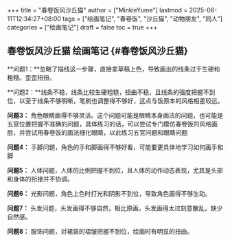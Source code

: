 +++
title = "春卷饭风沙丘猫"
author = ["MinkieYume"]
lastmod = 2025-06-11T12:34:27+08:00
tags = ["绘画笔记", "春卷饭", "沙丘猫", "动物朋友", "同人"]
categories = ["绘画笔记"]
draft = false
toc = true
+++

## 春卷饭风沙丘猫 <span class="tag"><span class="____">绘画笔记</span></span> {#春卷饭风沙丘猫}

\*\*问题1：\*\*忽略了描线这一步骤，直接拿草稿上色，导致画出的线条过于生硬和粗糙。歪歪扭扭。

\*\*问题2：\*\*线条不稳，线条比较生硬粗糙，扭曲不稳，且线条的强度把握不到位，以至于线条不够明晰，笔刷也调整得不够好，这点与饭原本的风格相差较远。

****问题3：**** 角色眼睛画得不够灵活。这个问题可能是眼睛本身画法的问题，也可能是五官位置把握不准确的问题，具体练习的话，可以尝试专门模仿春卷饭的风格画脸，并尝试用春卷饭的画法细化眼睛，以此练习五官问题和眼睛问题

****问题4：**** 手脚问题，角色的手和脚画得不够好看，可能要更具体地学习如何画手和脚

****问题5：**** 人体问题，人体的比例把握不到位，且人体的动作动态表现，尤其是头部和身体的衔接并不协调。

****问题6：**** 光影问题，角色上色时打光和阴影不到位，导致角色画得不够生动。

****问题7：**** 头发问题，头发画得不够自然，相比原画，头发画得太过刻意散乱，缺少自然感。

****问题8：**** 服饰问题，对裙装的褶皱把握不到位，绘画时有明显的扭曲。
